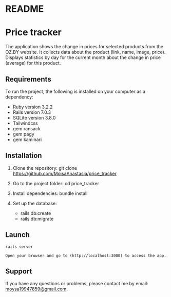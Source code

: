 # README

# Price tracker

The application shows the change in prices for selected products from the OZ.BY website.
It collects data about the product (link, name, image, price).
Displays statistics by day for the current month about the change in price (average) for this product.

## Requirements

To run the project, the following is installed on your computer as a dependency:
- Ruby version 3.2.2
- Rails version 7.0.3
- SQLite version 3.8.0
- Tailwindcss
- gem ransack
- gem pagy
- gem kaminari

## Installation

1. Clone the repository:
    git clone https://github.com/MoisaAnastasia/price_tracker

2. Go to the project folder:
    cd price_tracker

3. Install dependencies:
    bundle install

4. Set up the database:
   - rails db:create
   - rails db:migrate

## Launch

    rails server

    Open your browser and go to (http://localhost:3000) to access the app.

## Support

If you have any questions or problems, please contact me by email: moysa19947859@gmail.com.






